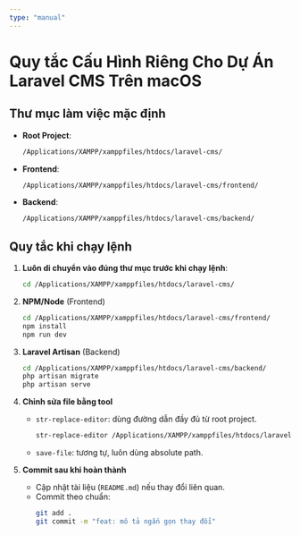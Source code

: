 ```yaml
---
type: "manual"
---
```


# Quy tắc Cấu Hình Riêng Cho Dự Án Laravel CMS Trên macOS

## Thư mục làm việc mặc định
- **Root Project**:
  ```bash
  /Applications/XAMPP/xamppfiles/htdocs/laravel-cms/
  ```
- **Frontend**:
  ```bash
  /Applications/XAMPP/xamppfiles/htdocs/laravel-cms/frontend/
  ```
- **Backend**:
  ```bash
  /Applications/XAMPP/xamppfiles/htdocs/laravel-cms/backend/
  ```

## Quy tắc khi chạy lệnh
1. **Luôn di chuyển vào đúng thư mục trước khi chạy lệnh**:
   ```bash
   cd /Applications/XAMPP/xamppfiles/htdocs/laravel-cms/
   ```

2. **NPM/Node** (Frontend)
   ```bash
   cd /Applications/XAMPP/xamppfiles/htdocs/laravel-cms/frontend/
   npm install
   npm run dev
   ```

3. **Laravel Artisan** (Backend)
   ```bash
   cd /Applications/XAMPP/xamppfiles/htdocs/laravel-cms/backend/
   php artisan migrate
   php artisan serve
   ```

4. **Chỉnh sửa file bằng tool**
   - `str-replace-editor`: dùng đường dẫn đầy đủ từ root project.
     ```bash
     str-replace-editor /Applications/XAMPP/xamppfiles/htdocs/laravel-cms/backend/app/Http/Controllers/ExampleController.php
     ```
   - `save-file`: tương tự, luôn dùng absolute path.

5. **Commit sau khi hoàn thành**
   - Cập nhật tài liệu (`README.md`) nếu thay đổi liên quan.
   - Commit theo chuẩn:
     ```bash
     git add .
     git commit -m "feat: mô tả ngắn gọn thay đổi"
     ```

